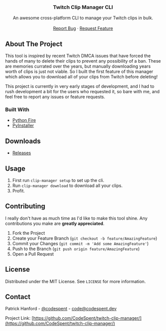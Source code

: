 <br />
<p align="center">
  <h3 align="center">Twitch Clip Manager CLI</h3>

  <p align="center">
    An awesome cross-platform CLI to manage your Twitch clips in bulk.
    <br />
    <br />
    <a href="https://github.com/CodeSpent/twitch-clip-manager/issues/new">Report Bug</a>
    ·
    <a href="https://github.com/CodeSpent/twitch-clip-manager/issues/new">Request Feature</a>
  </p>
</p>


<!-- ABOUT THE PROJECT -->
## About The Project

This tool is inspired by recent Twitch DMCA issues that have forced the hands of many to delete their clips to prevent any possibility of a ban. These are memories currated over the years, 
but manually downloading years worth of clips is just not viable. So I built the first feature of this manager which allows you to download all of your clips from Twitch before deleting!

This project is currently in very early stages of development, and I had to rush development a bit for the users who requested it, so bare with me, and feel free to report any issues or feature requests.

### Built With
* [Python Fire](https://github.com/google/python-fire)
* [PyInstaller](https://github.com/pyinstaller/pyinstaller)


## Downloads

- [Releases](https://github.com/CodeSpent/twitch-clip-manager/releases)


## Usage

1. First run `clip-manager setup` to set up the cli.
2. Run `clip-manager download` to download all your clips.
3. Profit.

## Contributing

I really don't have as much time as I'd like to make this tool shine. Any contributions you make are **greatly appreciated**.

1. Fork the Project
2. Create your Feature Branch (`git checkout -b feature/AmazingFeature`)
3. Commit your Changes (`git commit -m 'Add some AmazingFeature'`)
4. Push to the Branch (`git push origin feature/AmazingFeature`)
5. Open a Pull Request


## License

Distributed under the MIT License. See `LICENSE` for more information.


## Contact

Patrick Hanford - [@codespent](https://twitter.com/codespent) - code@codespent.dev

Project Link: [https://github.com/CodeSpent/twitch-clip-manager/](https://github.com/CodeSpent/twitch-clip-manager/)
